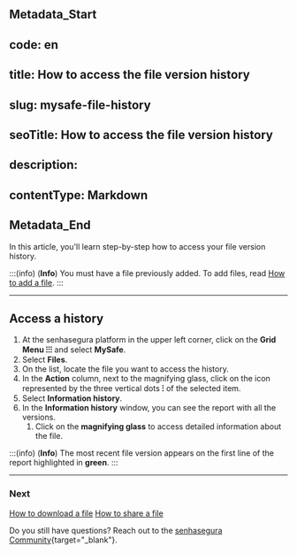 ## Metadata_Start 
## code: en
## title: How to access the file version history 
## slug: mysafe-file-history 
## seoTitle: How to access the file version history 
## description:  
## contentType: Markdown 
## Metadata_End
In this article, you'll learn step-by-step how to access your file version history.

:::(info) (**Info**)
You must have a file previously added. To add files, read [How to add a file](/v3-32/docs/mysafe-files-add).
:::
***
## Access a history

1. At the senhasegura platform in the upper left corner, click on the **Grid Menu ⁝⁝⁝** and select **MySafe**.
2. Select **Files**. 
3. On the list, locate the file you want to access the history.
4. In the **Action** column, next to the magnifying glass, click on the icon represented by the three vertical dots **⁝** of the selected item.
5. Select **Information history**.
6. In the **Information history** window, you can see the report with all the versions.
    1. Click on the **magnifying glass** to access detailed information about the file.

:::(info) (**Info**)
The most recent file version appears on the first line of the report highlighted in **green**.
:::
***
### Next
[How to download a file](/v3-32/docs/mysafe-file-download)
[How to share a file](/v3-32/docs/mysafe-file-share)

 Do you still have questions? Reach out to the [senhasegura Community](https://community.senhasegura.io/){target="_blank"}.